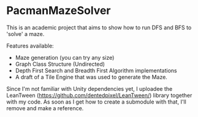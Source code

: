 # PacmanMazeSolver
This is an academic project that aims to show how to run DFS and BFS to 'solve' a maze.

Features available:
- Maze generation (you can try any size)
- Graph Class Structure (Undirected)
- Depth First Search and Breadth First Algorithm implementations
- A draft of a Tile Engine that was used to generate the Maze.

Since I'm not familiar with Unity dependencies yet, I uploadee the LeanTween (https://github.com/dentedpixel/LeanTween/) library together with my code. As soon as I get how to create a submodule with that, I'll remove and make a reference.
